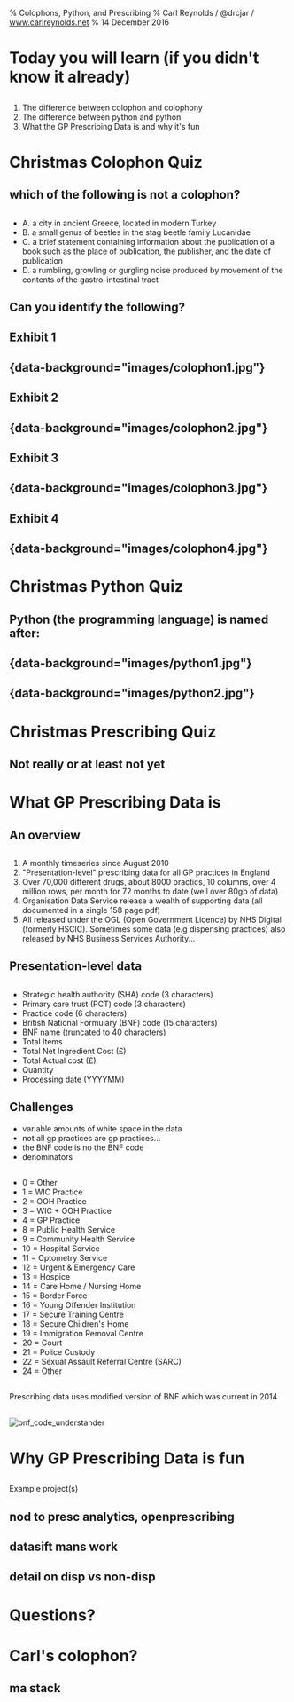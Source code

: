 % Colophons, Python, and Prescribing
% Carl Reynolds / @drcjar / www.carlreynolds.net 
% 14 December 2016

# Today you will learn (if you didn't know it already)

##

1. The difference between colophon and colophony  
2. The difference between python and python 
3. What the GP Prescribing Data is and why it's fun 

# Christmas Colophon Quiz

## which of the following is not a colophon?

##

- A. a city in ancient Greece, located in modern Turkey
- B. a small genus of beetles in the stag beetle family Lucanidae
- C. a brief statement containing information about the publication of a book such as the place of publication, the publisher, and the date of publication
- D. a rumbling, growling or gurgling noise produced by movement of the contents of the gastro-intestinal tract 

## Can you identify the following?

## Exhibit 1 

## {data-background="images/colophon1.jpg"}

## Exhibit 2 
 
## {data-background="images/colophon2.jpg"}

## Exhibit 3 

## {data-background="images/colophon3.jpg"}

## Exhibit 4 

## {data-background="images/colophon4.jpg"}

# Christmas Python Quiz

## Python (the programming language) is named after:

## {data-background="images/python1.jpg"}

## {data-background="images/python2.jpg"}

# Christmas Prescribing Quiz

## Not really or at least not yet

# What GP Prescribing Data is

## An overview

##
1. A monthly timeseries since August 2010
2. "Presentation-level" prescribing data for all GP practices in England
3. Over 70,000 different drugs, about 8000 practics, 10 columns, over 4 million rows, per month for 72 months to date (well over 80gb of data)
4. Organisation Data Service release a wealth of supporting data (all documented in a single 158 page pdf)
5. All released under the OGL (Open Government Licence) by NHS Digital (formerly HSCIC). Sometimes some data (e.g dispensing practices) also released by NHS Business Services Authority...

## Presentation-level data

##
- Strategic health authority (SHA) code (3 characters)
- Primary care trust (PCT) code (3 characters)
- Practice code (6 characters)
- British National Formulary (BNF) code (15 characters) 
- BNF name (truncated to 40 characters) 
- Total Items
- Total Net Ingredient Cost (£) 
- Total Actual cost (£) 
- Quantity
- Processing date (YYYYMM)

## Challenges
- variable amounts of white space in the data
- not all gp practices are gp practices...
- the BNF code is no the BNF code
- denominators

##

- 0 = Other
- 1 = WIC Practice
- 2 = OOH Practice
- 3 = WIC + OOH Practice
- 4 = GP Practice
- 8 = Public Health Service
- 9 = Community Health Service
- 10 = Hospital Service
- 11 = Optometry Service
- 12 = Urgent & Emergency Care
- 13 = Hospice
- 14 = Care Home / Nursing Home
- 15 = Border Force
- 16 = Young Offender Institution
- 17 = Secure Training Centre
- 18 = Secure Children's Home
- 19 = Immigration Removal Centre
- 20 = Court
- 21 = Police Custody
- 22 = Sexual Assault Referral Centre (SARC)
- 24 = Other

##

Prescribing data uses modified version of BNF which was current in 2014

## 
![bnf_code_understander](images/bnf_code_understander.png)

# Why GP Prescribing Data is fun

##
Example project(s) 

## nod to presc analytics, openprescribing
## datasift mans work
## detail on disp vs non-disp

# Questions?
##

# Carl's colophon? 

## ma stack
